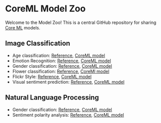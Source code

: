 # CoreML Model Zoo

Welcome to the Model Zoo! This is a central GitHub repository for sharing
[Core ML](https://developer.apple.com/documentation/coreml) models.

## Image Classification

- Age classification: [Reference](http://www.openu.ac.il/home/hassner/projects/cnn_agegender/),
[CoreML model](https://drive.google.com/file/d/0B1ghKa_MYL6mT1J3T1BEeWx4TWc/view?usp=sharing)
- Emotion Recognition: [Reference](http://www.openu.ac.il/home/hassner/projects/cnn_emotions/),
[CoreML model](https://drive.google.com/file/d/0B1ghKa_MYL6mTlYtRGdXNFlpWDQ/view?usp=sharing)
- Gender classification: [Reference](http://www.openu.ac.il/home/hassner/projects/cnn_agegender/),
[CoreML model](https://drive.google.com/file/d/0B1ghKa_MYL6mYkNsZHlyc2ZuaFk/view?usp=sharing)
- Flower classification: [Reference](http://jimgoo.com/flower-power/),
[CoreMl model](https://drive.google.com/file/d/0B1ghKa_MYL6meDBHT2NaZGxkNzQ/view?usp=sharing)
- Flickr Style: [Reference](https://gist.github.com/sergeyk/034c6ac3865563b69e60),
[CoreML model](https://drive.google.com/file/d/0B1ghKa_MYL6maFFWR3drLUFNQ1E/view?usp=sharing)
- Visual sentiment prediction: [Reference](https://github.com/imatge-upc/sentiment-2017-imavis),
[CoreML model](https://drive.google.com/open?id=0B1ghKa_MYL6meTZRT3U5b0o5amc)

## Natural Language Processing 
- Gender classification: [Reference](http://nlpforhackers.io/introduction-machine-learning/),
[CoreML model](https://github.com/cocoa-ai/NamesCoreMLDemo/raw/master/Names/Resources/NamesDT.mlmodel)
- Sentiment polarity analysis: [Reference](https://github.com/cocoa-ai/SentimentCoreMLDemo),
[CoreML model](https://github.com/cocoa-ai/SentimentCoreMLDemo/raw/master/SentimentPolarity/Resources/SentimentPolarity.mlmodel)
